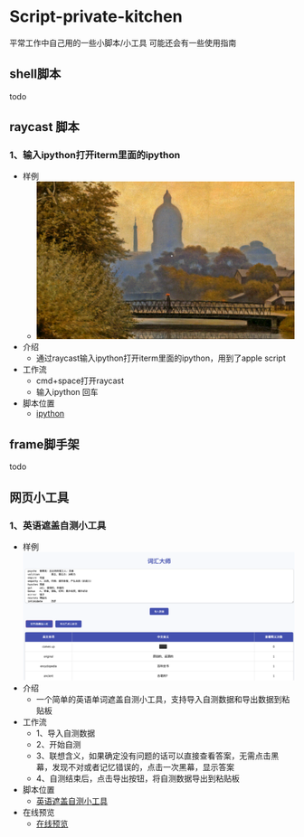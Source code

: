 # Script-private-kitchen
平常工作中自己用的一些小脚本/小工具 可能还会有一些使用指南
## shell脚本
todo
## raycast 脚本
### 1、输入ipython打开iterm里面的ipython
- 样例
  - ![20240516110220](https://raw.githubusercontent.com/OriKey/picrep/main/img/20240516110220.gif)
- 介绍
  - 通过raycast输入ipython打开iterm里面的ipython，用到了apple script
- 工作流
  - cmd+space打开raycast
  - 输入ipython 回车
- 脚本位置
  - [ipython](./guide/raycast-tool-ipython.md)

## frame脚手架
todo
## 网页小工具
### 1、英语遮盖自测小工具
- 样例
  ![image-20240515222706331](https://raw.githubusercontent.com/OriKey/picrep/main/img/image-20240515222706331.png)
- 介绍
  - 一个简单的英语单词遮盖自测小工具，支持导入自测数据和导出数据到粘贴板
- 工作流
  - 1、导入自测数据
  - 2、开始自测
  - 3、联想含义，如果确定没有问题的话可以直接查看答案，无需点击黑幕，发现不对或者记忆错误的，点击一次黑幕，显示答案
  - 4、自测结束后，点击导出按钮，将自测数据导出到粘贴板
- 脚本位置
  - [英语遮盖自测小工具](./html_tool/self-testing_words.html)
- 在线预览
  - [在线预览](http://htmlpreview.github.io/?https://github.com/orikey0/Script-private-kitchen/blob/master/html_tool/self-testing_words.html)